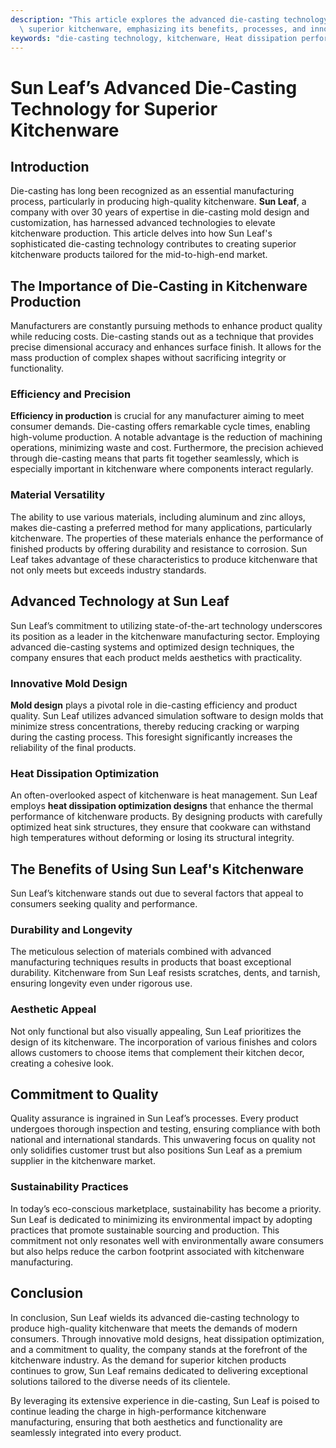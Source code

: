 ```yaml
---
description: "This article explores the advanced die-casting technology used by Sun Leaf to manufacture\
  \ superior kitchenware, emphasizing its benefits, processes, and innovative techniques."
keywords: "die-casting technology, kitchenware, Heat dissipation performance, Heat sink"
---
```

# Sun Leaf’s Advanced Die-Casting Technology for Superior Kitchenware

## Introduction

Die-casting has long been recognized as an essential manufacturing process, particularly in producing high-quality kitchenware. **Sun Leaf**, a company with over 30 years of expertise in die-casting mold design and customization, has harnessed advanced technologies to elevate kitchenware production. This article delves into how Sun Leaf's sophisticated die-casting technology contributes to creating superior kitchenware products tailored for the mid-to-high-end market.

## The Importance of Die-Casting in Kitchenware Production

Manufacturers are constantly pursuing methods to enhance product quality while reducing costs. Die-casting stands out as a technique that provides precise dimensional accuracy and enhances surface finish. It allows for the mass production of complex shapes without sacrificing integrity or functionality. 

### Efficiency and Precision

**Efficiency in production** is crucial for any manufacturer aiming to meet consumer demands. Die-casting offers remarkable cycle times, enabling high-volume production. A notable advantage is the reduction of machining operations, minimizing waste and cost. Furthermore, the precision achieved through die-casting means that parts fit together seamlessly, which is especially important in kitchenware where components interact regularly.

### Material Versatility 

The ability to use various materials, including aluminum and zinc alloys, makes die-casting a preferred method for many applications, particularly kitchenware. The properties of these materials enhance the performance of finished products by offering durability and resistance to corrosion. Sun Leaf takes advantage of these characteristics to produce kitchenware that not only meets but exceeds industry standards.

## Advanced Technology at Sun Leaf

Sun Leaf’s commitment to utilizing state-of-the-art technology underscores its position as a leader in the kitchenware manufacturing sector. Employing advanced die-casting systems and optimized design techniques, the company ensures that each product melds aesthetics with practicality.

### Innovative Mold Design

**Mold design** plays a pivotal role in die-casting efficiency and product quality. Sun Leaf utilizes advanced simulation software to design molds that minimize stress concentrations, thereby reducing cracking or warping during the casting process. This foresight significantly increases the reliability of the final products.

### Heat Dissipation Optimization

An often-overlooked aspect of kitchenware is heat management. Sun Leaf employs **heat dissipation optimization designs** that enhance the thermal performance of kitchenware products. By designing products with carefully optimized heat sink structures, they ensure that cookware can withstand high temperatures without deforming or losing its structural integrity.

## The Benefits of Using Sun Leaf's Kitchenware

Sun Leaf’s kitchenware stands out due to several factors that appeal to consumers seeking quality and performance. 

### Durability and Longevity 

The meticulous selection of materials combined with advanced manufacturing techniques results in products that boast exceptional durability. Kitchenware from Sun Leaf resists scratches, dents, and tarnish, ensuring longevity even under rigorous use.

### Aesthetic Appeal

Not only functional but also visually appealing, Sun Leaf prioritizes the design of its kitchenware. The incorporation of various finishes and colors allows customers to choose items that complement their kitchen decor, creating a cohesive look.

## Commitment to Quality

Quality assurance is ingrained in Sun Leaf’s processes. Every product undergoes thorough inspection and testing, ensuring compliance with both national and international standards. This unwavering focus on quality not only solidifies customer trust but also positions Sun Leaf as a premium supplier in the kitchenware market.

### Sustainability Practices

In today’s eco-conscious marketplace, sustainability has become a priority. Sun Leaf is dedicated to minimizing its environmental impact by adopting practices that promote sustainable sourcing and production. This commitment not only resonates well with environmentally aware consumers but also helps reduce the carbon footprint associated with kitchenware manufacturing.

## Conclusion

In conclusion, Sun Leaf wields its advanced die-casting technology to produce high-quality kitchenware that meets the demands of modern consumers. Through innovative mold designs, heat dissipation optimization, and a commitment to quality, the company stands at the forefront of the kitchenware industry. As the demand for superior kitchen products continues to grow, Sun Leaf remains dedicated to delivering exceptional solutions tailored to the diverse needs of its clientele.

By leveraging its extensive experience in die-casting, Sun Leaf is poised to continue leading the charge in high-performance kitchenware manufacturing, ensuring that both aesthetics and functionality are seamlessly integrated into every product.
